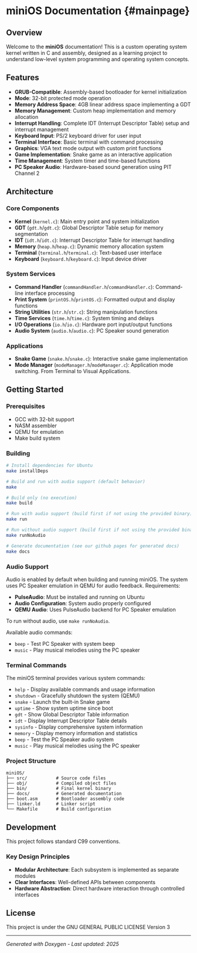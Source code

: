 # miniOS Documentation {#mainpage}

## Overview

Welcome to the **miniOS** documentation! This is a custom operating system kernel written in C and assembly, designed as a learning project to understand low-level system programming and operating system concepts.

## Features

-   **GRUB-Compatible**: Assembly-based bootloader for kernel initialization
-   **Mode**: 32-bit protected mode operation
-   **Memory Address Space**: 4GB linear address space implementing a GDT
-   **Memory Management**: Custom heap implementation and memory allocation
-   **Interrupt Handling**: Complete IDT (Interrupt Descriptor Table) setup and interrupt management
-   **Keyboard Input**: PS/2 keyboard driver for user input
-   **Terminal Interface**: Basic terminal with command processing
-   **Graphics**: VGA text mode output with custom print functions
-   **Game Implementation**: Snake game as an interactive application
-   **Time Management**: System timer and time-based functions
-   **PC Speaker Audio**: Hardware-based sound generation using PIT Channel 2

## Architecture

### Core Components

-   **Kernel** (`kernel.c`): Main entry point and system initialization
-   **GDT** (`gdt.h`/`gdt.c`): Global Descriptor Table setup for memory segmentation
-   **IDT** (`idt.h`/`idt.c`): Interrupt Descriptor Table for interrupt handling
-   **Memory** (`heap.h`/`heap.c`): Dynamic memory allocation system
-   **Terminal** (`terminal.h`/`terminal.c`): Text-based user interface
-   **Keyboard** (`keyboard.h`/`keyboard.c`): Input device driver

### System Services

-   **Command Handler** (`commandHandler.h`/`commandHandler.c`): Command-line interface processing
-   **Print System** (`printOS.h`/`printOS.c`): Formatted output and display functions
-   **String Utilities** (`str.h`/`str.c`): String manipulation functions
-   **Time Services** (`time.h`/`time.c`): System timing and delays
-   **I/O Operations** (`io.h`/`io.c`): Hardware port input/output functions
-   **Audio System** (`audio.h`/`audio.c`): PC Speaker sound generation

### Applications

-   **Snake Game** (`snake.h`/`snake.c`): Interactive snake game implementation
-   **Mode Manager** (`modeManager.h`/`modeManager.c`): Application mode switching. From Terminal to Visual Applications.

## Getting Started

### Prerequisites

-   GCC with 32-bit support
-   NASM assembler
-   QEMU for emulation
-   Make build system

### Building

```bash
# Install dependencies for Ubuntu
make installDeps

# Build and run with audio support (default behavior)
make

# Build only (no execution)
make build

# Run with audio support (build first if not using the provided binary)
make run

# Run without audio support (build first if not using the provided binary)
make runNoAudio

# Generate documentation (see our github pages for generated docs)
make docs
```

### Audio Support

Audio is enabled by default when building and running miniOS. The system uses PC Speaker emulation in QEMU for audio feedback. Requirements:

-   **PulseAudio**: Must be installed and running on Ubuntu
-   **Audio Configuration**: System audio properly configured
-   **QEMU Audio**: Uses PulseAudio backend for PC Speaker emulation

To run without audio, use `make runNoAudio`.

Available audio commands:

-   `beep` - Test PC Speaker with system beep
-   `music` - Play musical melodies using the PC speaker

### Terminal Commands

The miniOS terminal provides various system commands:

-   `help` - Display available commands and usage information
-   `shutdown` - Gracefully shutdown the system (QEMU)
-   `snake` - Launch the built-in Snake game
-   `uptime` - Show system uptime since boot
-   `gdt` - Show Global Descriptor Table information
-   `idt` - Display Interrupt Descriptor Table details
-   `sysinfo` - Display comprehensive system information
-   `memory` - Display memory information and statistics
-   `beep` - Test the PC Speaker audio system
-   `music` - Play musical melodies using the PC speaker

### Project Structure

```
miniOS/
├── src/           # Source code files
├── obj/           # Compiled object files
├── bin/           # Final kernel binary
├── docs/          # Generated documentation
├── boot.asm       # Bootloader assembly code
├── linker.ld      # Linker script
└── Makefile       # Build configuration
```

## Development

This project follows standard C99 conventions.

### Key Design Principles

-   **Modular Architecture**: Each subsystem is implemented as separate modules
-   **Clear Interfaces**: Well-defined APIs between components
-   **Hardware Abstraction**: Direct hardware interaction through controlled interfaces

## License

This project is under the GNU GENERAL PUBLIC LICENSE Version 3

---

_Generated with Doxygen - Last updated: 2025_
